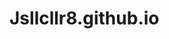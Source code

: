 # Jsllcllr8.github.io
<!DOCTYPE  html>
<html lang = "en">
<head>
  <title> Soj Callora </title>
  </head>
  </html

